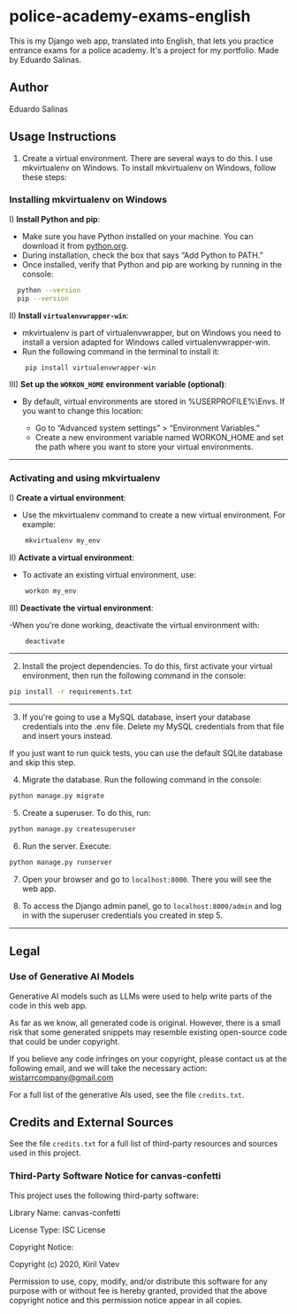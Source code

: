 # police-academy-exams-english

This is my Django web app, translated into English, that lets you practice entrance exams for a police academy. It's a project for my portfolio. Made by Eduardo Salinas.

## Author

Eduardo Salinas

## Usage Instructions

1. Create a virtual environment. There are several ways to do this. I use mkvirtualenv on Windows. To install mkvirtualenv on Windows, follow these steps:

### Installing mkvirtualenv on Windows

I) **Install Python and pip**:

* Make sure you have Python installed on your machine. You can download it from [python.org](https://www.python.org/).
* During installation, check the box that says “Add Python to PATH.”
* Once installed, verify that Python and pip are working by running in the console:
```bash
  python --version
  pip --version
  ```
  

II) **Install `virtualenvwrapper-win`**:

- mkvirtualenv is part of virtualenvwrapper, but on Windows you need to install a version adapted for Windows called virtualenvwrapper-win.
- Run the following command in the terminal to install it:
```bash
    pip install virtualenvwrapper-win
```

III) **Set up the `WORKON_HOME` environment variable (optional)**:

- By default, virtual environments are stored in %USERPROFILE%\Envs. If you want to change this location:

  - Go to “Advanced system settings” > “Environment Variables.”
  - Create a new environment variable named WORKON_HOME and set the path where you want to store your virtual environments.

---

### Activating and using mkvirtualenv

I) **Create a virtual environment**:

- Use the mkvirtualenv command to create a new virtual environment. For example:
```bash
    mkvirtualenv my_env
```

II) **Activate a virtual environment**:

- To activate an existing virtual environment, use:
```bash
    workon my_env
```
  

III) **Deactivate the virtual environment**:

-When you're done working, deactivate the virtual environment with:
```bash
    deactivate
```

---

2. Install the project dependencies. To do this, first activate your virtual environment, then run the following command in the console:
```bash
pip install -r requirements.txt
```

---

3. If you're going to use a MySQL database, insert your database credentials into the .env file. Delete my MySQL credentials from that file and insert yours instead.

If you just want to run quick tests, you can use the default SQLite database and skip this step.

4. Migrate the database. Run the following command in the console:

```bash
python manage.py migrate
```

5. Create a superuser. To do this, run:

```bash
python manage.py createsuperuser
```

6. Run the server. Execute:
```bash
python manage.py runserver
```

7. Open your browser and go to `localhost:8000`. There you will see the web app.

8. To access the Django admin panel, go to `localhost:8000/admin` and log in with the superuser credentials you created in step 5.

---

## Legal

### Use of Generative AI Models

Generative AI models such as LLMs were used to help write parts of the code in this web app.

As far as we know, all generated code is original. However, there is a small risk that some generated snippets may resemble existing open-source code that could be under copyright.

If you believe any code infringes on your copyright, please contact us at the following email, and we will take the necessary action:
[wistarrcompany@gmail.com](mailto:wistarrcompany@gmail.com)

For a full list of the generative AIs used, see the file `credits.txt`.

## Credits and External Sources

See the file `credits.txt` for a full list of third-party resources and sources used in this project.


### Third-Party Software Notice for canvas-confetti

This project uses the following third-party software:

Library Name: canvas-confetti 

License Type: ISC License 

Copyright Notice:

Copyright (c) 2020, Kiril Vatev

Permission to use, copy, modify, and/or distribute this software for any
purpose with or without fee is hereby granted, provided that the above
copyright notice and this permission notice appear in all copies.


